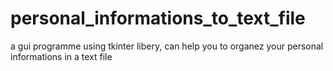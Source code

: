 # personal_informations_to_text_file
a gui programme using tkinter libery, can help you to organez your personal informations in a text file
